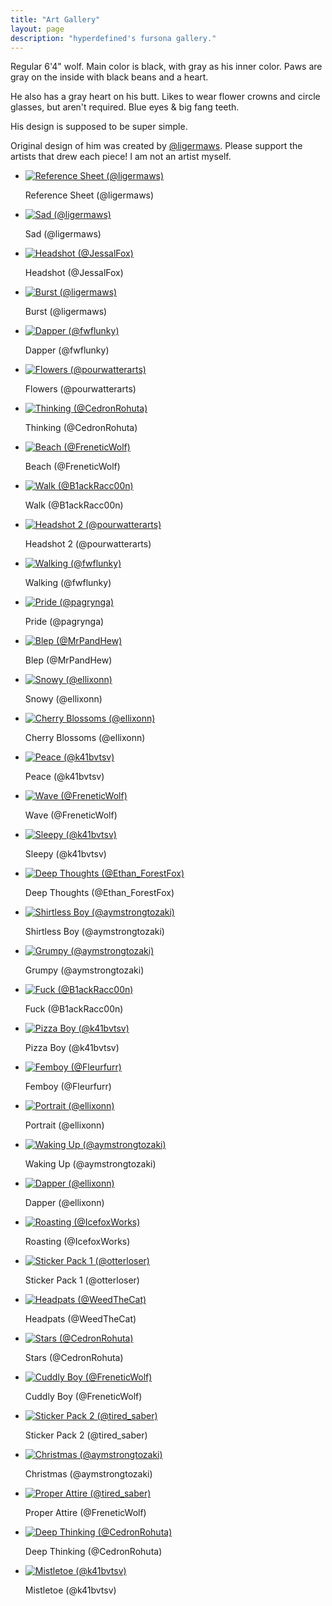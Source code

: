 ```yaml
---
title: "Art Gallery"
layout: page
description: "hyperdefined's fursona gallery."
---
```

<div id="art-description">
    <p>Regular 6'4" wolf. Main color is black, with gray as his inner color. Paws are gray on the inside with black beans and a heart.</p>
    <p>He also has a gray heart on his butt. Likes to wear flower crowns and circle glasses, but aren't required. Blue eyes & big fang teeth.</p>
    <p>His design is supposed to be super simple.</p>
    <p>Original design of him was created by <a href="https://twitter.com/ligermaws">@ligermaws</a>. Please support the artists that drew each piece! I am not an artist myself.</p>
</div>
<div id="gallery01" class="gallery">
    <div class="inner">
        <ul>
            <li>
                <a href="https://hyper.lol/art/ref.png" class="thumbnail"><span class="frame deferred"><img data-src="https://hyper.lol/art/ref.png"
                            alt="Reference Sheet (@ligermaws)" /></span></a>
                <div class="caption">
                    <p>Reference Sheet (@ligermaws)</p>
                </div>
            </li>
            <li>
                <a href="https://hyper.lol/art/sad.png" class="thumbnail"><span class="frame deferred"><img data-src="https://hyper.lol/art/sad.png"
                            alt="Sad (@ligermaws)" /></span></a>
                <div class="caption">
                    <p>Sad (@ligermaws)</p>
                </div>
            </li>
            <li>
                <a href="https://hyper.lol/art/headshot.png" class="thumbnail"><span class="frame deferred"><img
                            data-src="https://hyper.lol/art/headshot.png" alt="Headshot (@JessalFox)" /></span></a>
                <div class="caption">
                    <p>Headshot (@JessalFox)</p>
                </div>
            </li>
            <li>
                <a href="https://hyper.lol/art/burst.png" class="thumbnail"><span class="frame deferred"><img
                            data-src="https://hyper.lol/art/burst.png" alt="Burst (@ligermaws)" /></span></a>
                <div class="caption">
                    <p>Burst (@ligermaws)</p>
                </div>
            </li>
            <li>
                <a href="https://hyper.lol/art/dapper.png" class="thumbnail"><span class="frame deferred"><img
                            data-src="https://hyper.lol/art/dapper.png" alt="Dapper (@fwflunky)" /></span></a>
                <div class="caption">
                    <p>Dapper (@fwflunky)</p>
                </div>
            </li>
            <li>
                <a href="https://hyper.lol/art/flowers.png" class="thumbnail"><span class="frame deferred"><img
                            data-src="https://hyper.lol/art/flowers.png" alt="Flowers (@pourwatterarts)" /></span></a>
                <div class="caption">
                    <p>Flowers (@pourwatterarts)</p>
                </div>
            </li>
            <li>
                <a href="https://hyper.lol/art/thinking.png" class="thumbnail"><span class="frame deferred"><img
                            data-src="https://hyper.lol/art/thinking.png" alt="Thinking (@CedronRohuta)" /></span></a>
                <div class="caption">
                    <p>Thinking (@CedronRohuta)</p>
                </div>
            </li>
            <li>
                <a href="https://hyper.lol/art/beach.jpg" class="thumbnail"><span class="frame deferred"><img
                            data-src="https://hyper.lol/art/beach.jpg" alt="Beach (@FreneticWolf)" /></span></a>
                <div class="caption">
                    <p>Beach (@FreneticWolf)</p>
                </div>
            </li>
            <li>
                <a href="https://hyper.lol/art/walk.png" class="thumbnail"><span class="frame deferred"><img data-src="https://hyper.lol/art/walk.png"
                            alt="Walk (@B1ackRacc00n)" /></span></a>
                <div class="caption">
                    <p>Walk (@B1ackRacc00n)</p>
                </div>
            </li>
            <li>
                <a href="https://hyper.lol/art/headshot-2.png" class="thumbnail"><span class="frame deferred"><img
                            data-src="https://hyper.lol/art/headshot-2.png" alt="Headshot 2 (@pourwatterarts)" /></span></a>
                <div class="caption">
                    <p>Headshot 2 (@pourwatterarts)</p>
                </div>
            </li>
            <li>
                <a href="https://hyper.lol/art/walking.png" class="thumbnail"><span class="frame deferred"><img
                            data-src="https://hyper.lol/art/walking.png" alt="Walking (@fwflunky)" /></span></a>
                <div class="caption">
                    <p>Walking (@fwflunky)</p>
                </div>
            </li>
            <li>
                <a href="https://hyper.lol/art/pride.png" class="thumbnail"><span class="frame deferred"><img
                            data-src="https://hyper.lol/art/pride.png" alt="Pride (@pagrynga)" /></span></a>
                <div class="caption">
                    <p>Pride (@pagrynga)</p>
                </div>
            </li>
            <li>
                <a href="https://hyper.lol/art/blep.jpg" class="thumbnail"><span class="frame deferred"><img
                            data-src="https://hyper.lol/art/blep.jpg" alt="Blep (@MrPandHew)" /></span></a>
                <div class="caption">
                    <p>Blep (@MrPandHew)</p>
                </div>
            </li>
            <li>
                <a href="https://hyper.lol/art/snowy.png" class="thumbnail"><span class="frame deferred"><img
                            data-src="https://hyper.lol/art/snowy.png" alt="Snowy (@ellixonn)" /></span></a>
                <div class="caption">
                    <p>Snowy (@ellixonn)</p>
                </div>
            </li>
            <li>
                <a href="https://hyper.lol/art/cherry-blossoms.png" class="thumbnail"><span class="frame deferred"><img
                            data-src="https://hyper.lol/art/cherry-blossoms.png" alt="Cherry Blossoms (@ellixonn)" /></span></a>
                <div class="caption">
                    <p>Cherry Blossoms (@ellixonn)</p>
                </div>
            </li>
            <li>
                <a href="https://hyper.lol/art/peace.png" class="thumbnail"><span class="frame deferred"><img
                            data-src="https://hyper.lol/art/peace.png" alt="Peace (@k41bvtsv)" /></span></a>
                <div class="caption">
                    <p>Peace (@k41bvtsv)</p>
                </div>
            </li>
            <li>
                <a href="https://hyper.lol/art/wave.jpg" class="thumbnail"><span class="frame deferred"><img
                            data-src="https://hyper.lol/art/wave.jpg" alt="Wave (@FreneticWolf)" /></span></a>
                <div class="caption">
                    <p>Wave (@FreneticWolf)</p>
                </div>
            </li>
            <li>
                <a href="https://hyper.lol/art/sleepy.png" class="thumbnail"><span class="frame deferred"><img
                            data-src="https://hyper.lol/art/sleepy.png" alt="Sleepy (@k41bvtsv)" /></span></a>
                <div class="caption">
                    <p>Sleepy (@k41bvtsv)</p>
                </div>
            </li>
            <li>
                <a href="https://hyper.lol/art/deep-thoughts.png" class="thumbnail"><span class="frame deferred"><img
                            data-src="https://hyper.lol/art/deep-thoughts.png" alt="Deep Thoughts (@Ethan_ForestFox)" /></span></a>
                <div class="caption">
                    <p>Deep Thoughts (@Ethan_ForestFox)</p>
                </div>
            </li>
            <li>
                <a href="https://hyper.lol/art/shirtless-boy.jpg" class="thumbnail"><span class="frame deferred"><img
                            data-src="https://hyper.lol/art/shirtless-boy.jpg" alt="Shirtless Boy (@aymstrongtozaki)" /></span></a>
                <div class="caption">
                    <p>Shirtless Boy (@aymstrongtozaki)</p>
                </div>
            </li>
            <li>
                <a href="https://hyper.lol/art/grumpy.jpg" class="thumbnail"><span class="frame deferred"><img
                            data-src="https://hyper.lol/art/grumpy.jpg" alt="Grumpy (@aymstrongtozaki)" /></span></a>
                <div class="caption">
                    <p>Grumpy (@aymstrongtozaki)</p>
                </div>
            </li>
            <li>
                <a href="https://hyper.lol/art/fuck.jpg" class="thumbnail"><span class="frame deferred"><img
                            data-src="https://hyper.lol/art/fuck.jpg" alt="Fuck (@B1ackRacc00n)" /></span></a>
                <div class="caption">
                    <p>Fuck (@B1ackRacc00n)</p>
                </div>
            </li>
            <li>
                <a href="https://hyper.lol/art/pizza.jpg" class="thumbnail"><span class="frame deferred"><img
                            data-src="https://hyper.lol/art/pizza.jpg" alt="Pizza Boy (@k41bvtsv)" /></span></a>
                <div class="caption">
                    <p>Pizza Boy (@k41bvtsv)</p>
                </div>
            </li>
            <li>
                <a href="https://hyper.lol/art/femboy.png" class="thumbnail"><span class="frame deferred"><img
                            data-src="https://hyper.lol/art/femboy.png" alt="Femboy (@Fleurfurr)" /></span></a>
                <div class="caption">
                    <p>Femboy (@Fleurfurr)</p>
                </div>
            </li>
            <li>
                <a href="https://hyper.lol/art/portrait.png" class="thumbnail"><span class="frame deferred"><img
                            data-src="https://hyper.lol/art/portrait.png" alt="Portrait (@ellixonn)" /></span></a>
                <div class="caption">
                    <p>Portrait (@ellixonn)</p>
                </div>
            </li>
            <li>
                <a href="https://hyper.lol/art/waking-up.jpg" class="thumbnail"><span class="frame deferred"><img
                            data-src="https://hyper.lol/art/waking-up.jpg" alt="Waking Up (@aymstrongtozaki)" /></span></a>
                <div class="caption">
                    <p>Waking Up (@aymstrongtozaki)</p>
                </div>
            </li>
            <li>
                <a href="https://hyper.lol/art/dapper.jpg" class="thumbnail"><span class="frame deferred"><img
                            data-src="https://hyper.lol/art/dapper.jpg" alt="Dapper (@ellixonn)" /></span></a>
                <div class="caption">
                    <p>Dapper (@ellixonn)</p>
                </div>
            </li>
            <li>
                <a href="https://hyper.lol/art/roasting.png" class="thumbnail"><span class="frame deferred"><img
                            data-src="https://hyper.lol/art/roasting.png" alt="Roasting (@IcefoxWorks)" /></span></a>
                <div class="caption">
                    <p>Roasting (@IcefoxWorks)</p>
                </div>
            </li>
            <li>
                <a href="https://hyper.lol/art/stickers1.png" class="thumbnail"><span class="frame deferred"><img
                            data-src="https://hyper.lol/art/stickers1.png" alt="Sticker Pack 1 (@otterloser)" /></span></a>
                <div class="caption">
                    <p>Sticker Pack 1 (@otterloser)</p>
                </div>
            </li>
            <li>
                <a href="https://hyper.lol/art/headpats.jpg" class="thumbnail"><span class="frame deferred"><img
                            data-src="https://hyper.lol/art/headpats.jpg" alt="Headpats (@WeedTheCat)" /></span></a>
                <div class="caption">
                    <p>Headpats (@WeedTheCat)</p>
                </div>
            </li>
            <li>
                <a href="https://hyper.lol/art/stars.png" class="thumbnail"><span class="frame deferred"><img
                            data-src="https://hyper.lol/art/stars.png" alt="Stars (@CedronRohuta)" /></span></a>
                <div class="caption">
                    <p>Stars (@CedronRohuta)</p>
                </div>
            </li>
            <li>
                <a href="https://hyper.lol/art/cuddly.jpg" class="thumbnail"><span class="frame deferred"><img
                            data-src="https://hyper.lol/art/cuddly.jpg" alt="Cuddly Boy (@FreneticWolf)" /></span></a>
                <div class="caption">
                    <p>Cuddly Boy (@FreneticWolf)</p>
                </div>
            </li>
            <li>
                <a href="https://hyper.lol/art/stickers2.png" class="thumbnail"><span class="frame deferred"><img
                            data-src="https://hyper.lol/art/stickers2.png" alt="Sticker Pack 2 (@tired_saber)" /></span></a>
                <div class="caption">
                    <p>Sticker Pack 2 (@tired_saber)</p>
                </div>
            </li>
            <li>
                <a href="https://hyper.lol/art/christmas.jpg" class="thumbnail"><span class="frame deferred"><img
                            data-src="https://hyper.lol/art/christmas.jpg" alt="Christmas (@aymstrongtozaki)" /></span></a>
                <div class="caption">
                    <p>Christmas (@aymstrongtozaki)</p>
                </div>
            </li>
            <li>
                <a href="https://hyper.lol/art/proper-attire.jpg" class="thumbnail"><span class="frame deferred"><img
                            data-src="https://hyper.lol/art/proper-attire.jpg" alt="Proper Attire (@tired_saber)" /></span></a>
                <div class="caption">
                    <p>Proper Attire (@FreneticWolf)</p>
                </div>
            </li>
            <li>
                <a href="https://hyper.lol/art/deep-thinking.png" class="thumbnail"><span class="frame deferred"><img
                            data-src="https://hyper.lol/art/deep-thinking.png" alt="Deep Thinking (@CedronRohuta)" /></span></a>
                <div class="caption">
                    <p>Deep Thinking (@CedronRohuta)</p>
                </div>
            </li>
            <li>
                <a href="https://hyper.lol/art/mistletoe.jpg" class="thumbnail"><span class="frame deferred"><img
                            data-src="https://hyper.lol/art/mistletoe.jpg" alt="Mistletoe (@k41bvtsv)" /></span></a>
                <div class="caption">
                    <p>Mistletoe (@k41bvtsv)</p>
                </div>
            </li>
        </ul>
    </div>
</div>